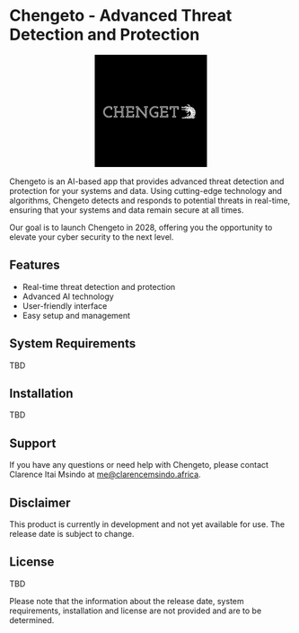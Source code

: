 # Chengeto - Advanced Threat Detection and Protection

<p align="center">
 <img src="https://github.com/claryzw/Chengeto/blob/main/Logo/Chengeto%20Github.png?raw=true" alt="Chengeto Logo")
</p>

Chengeto is an AI-based app that provides advanced threat detection and protection for your systems and data. Using cutting-edge technology and algorithms, Chengeto detects and responds to potential threats in real-time, ensuring that your systems and data remain secure at all times.

Our goal is to launch Chengeto in 2028, offering you the opportunity to elevate your cyber security to the next level.

## Features

* Real-time threat detection and protection
* Advanced AI technology
* User-friendly interface
* Easy setup and management

## System Requirements

TBD

## Installation

TBD

## Support

If you have any questions or need help with Chengeto, please contact Clarence Itai Msindo at me@clarencemsindo.africa.

## Disclaimer

This product is currently in development and not yet available for use. The release date is subject to change.

## License

TBD

Please note that the information about the release date, system requirements, installation and license are not provided and are to be determined.
